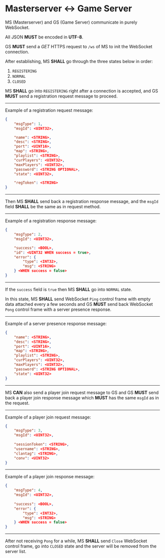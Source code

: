 # Masterserver <-> Game Server

MS (Masterserver) and GS (Game Server) communicate in purely WebSocket.

All JSON **MUST** be encoded in **UTF-8**.

GS **MUST** send a *GET* HTTPS request to `/ws` of MS to init the WebSocket connection.

After establishing, MS **SHALL** go through the three states below in order:

1. `REGISTERING`
2. `NORMAL`
3. `CLOSED`

MS **SHALL** go into `REGISTERING` right after a connection is accepted, and GS **MUST** send a registration request message to proceed.

---
Example of a registration request message:
```json
{
    "msgType": 1,
    "msgId": <UINT32>,

    "name": <STRING>,
    "desc": <STRING>,
    "port": <UINT16>,
    "map": <STRING>,
    "playlist": <STRING>,
    "curPlayers": <UINT32>,
    "maxPlayers": <UINT32>,
    "password": <STRING OPTIONAL>,
    "state": <UINT32>,

    "regToken": <STRING>
}
```
---

Then MS **SHALL** send back a registration response message, and the `msgId` field **SHALL** be the same as in request method.

---
Example of a registration response message:
```json
{
    "msgType": 2,
    "msgId": <UINT32>,

    "success": <BOOL>,
    "id": <UINT32 WHEN success = true>,
    "error": {
        "type": <INT32>,
        "msg": <STRING>
    } <WHEN success = false>
}
```
---

If the `success` field is `true` then MS **SHALL** go into `NORMAL` state.

In this state, MS **SHALL** send WebSocket `Ping` control frame with empty data attached every a few seconds and GS **MUST** send back WebSocket `Pong` control frame with a server presence response.

---
Example of a server presence response message:
```json
{
    "name": <STRING>,
    "desc": <STRING>,
    "port": <UINT16>,
    "map": <STRING>,
    "playlist": <STRING>,
    "curPlayers": <UINT32>,
    "maxPlayers": <UINT32>,
    "password": <STRING OPTIONAL>,
    "state": <UINT32>
}
```
---

MS **CAN** also send a player join request message to GS and GS **MUST** send back a player join response message which **MUST** has the same `msgId` as in the request.

---
Example of a player join request message:
```json
{
    "msgType": 3,
    "msgId": <UINT32>,
    
    "sessionToken": <STRING>,
    "username": <STRING>,
    "clantag": <STRING>,
    "conv": <UINT32>
}
```
---
Example of a player join response message:
```json
{
    "msgType": 4,
    "msgId": <UINT32>,
    
    "success": <BOOL>,
    "error": {
        "type": <INT32>,
        "msg": <STRING>
    } <WHEN success = false>
}
```
---

After not receiving `Pong` for a while, MS **SHALL** send `Close` WebSocket control frame, go into `CLOSED` state and the server will be removed from the server list.